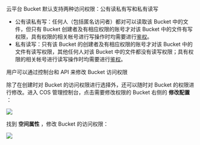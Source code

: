 云平台 Bucket 默认支持两种访问权限：公有读私有写和私有读写

- 公有读私有写：任何人（包括匿名访问者）都对可以读取该 Bucket 中的文件，但只有 Bucket 创建者及有相应权限的账号才对该 Bucket 中的文件有写权限，具有权限的相关帐号进行写操作时均需要进行[鉴权](/doc/api/264/5993)。
- 私有读写：只有该 Bucket 的创建者及有相应权限的账号才对该 Bucket 中的文件有读写权限，其他任何人对该 Bucket 中的文件都没有读写权限；具有权限的相关帐号进行读写操作时均需要进行[鉴权](/doc/api/264/5993)。

用户可以通过控制台和 API 来修改 Bucket 访问权限

除了在创建时对 Bucket 的访问权限进行选择外，还可以随时对 Bucket 的权限进行修改。进入 COS 管理控制台，点击需要修改权限的 Bucket 右侧的 **修改配置** ：

![](http://imgcache.tce.fsphere.cn/image/mccdn.qcloud.com/static/img/61e098cb598ef0ad578becdac5ae4e4b/image.jpg)

找到 **空间属性** ，修改 Bucket 的访问权限：

![](http://imgcache.tce.fsphere.cn/image/mccdn.qcloud.com/static/img/0ca856743d2f6e581bc3b173404cab28/image.jpg)

